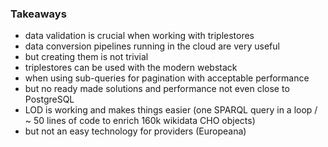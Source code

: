 ### Takeaways
- data validation is crucial when working with triplestores<!-- .element: class="fragment" -->
- data conversion pipelines running in the cloud are very useful<!-- .element: class="fragment" -->
- but creating them is not trivial<!-- .element: class="fragment" -->
- triplestores can be used with the modern webstack<!-- .element: class="fragment" -->
- when using sub-queries for pagination with acceptable performance<!-- .element: class="fragment" -->
- but no ready made solutions and performance not even close to PostgreSQL<!-- .element: class="fragment" -->
- LOD is working and makes things easier (one SPARQL query in a loop / ~ 50 lines of code to enrich 160k wikidata CHO objects)<!-- .element: class="fragment" -->
- but not an easy technology for providers (Europeana)<!-- .element: class="fragment" -->